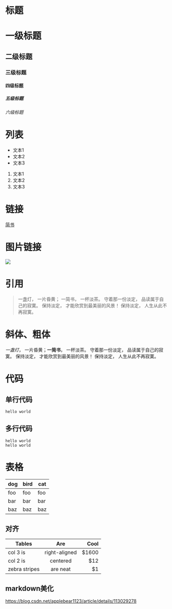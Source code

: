 # 标题
# 一级标题
## 二级标题
### 三级标题
#### 四级标题
##### 五级标题
###### 六级标题 
# 列表
- 文本1
- 文本2
- 文本3
1. 文本1
2. 文本2
3. 文本3
# 链接
[简书](http://www.jianshu.com)
# 图片链接
![](http://upload-images.jianshu.io/upload_images/259-0ad0d0bfc1c608b6.jpg?imageMogr2/auto-orient/strip%7CimageView2/2/w/1240)
# 引用
> 一盏灯， 一片昏黄； 一简书， 一杯淡茶。 守着那一份淡定， 品读属于自己的寂寞。 保持淡定， 才能欣赏到最美丽的风景！ 保持淡定， 人生从此不再寂寞。
# 斜体、粗体
 *一盏灯*， 一片昏黄；**一简书**， 一杯淡茶。 守着那一份淡定， 品读属于自己的寂寞。 保持淡定， 才能欣赏到最美丽的风景！ 保持淡定， 人生从此不再寂寞。
# 代码
## 单行代码
`hello world`
## 多行代码
```
hello world
hello world
```
# 表格
dog | bird | cat
----|------|----
foo | foo  | foo
bar | bar  | bar
baz | baz  | baz    
## 对齐
| Tables        | Are           | Cool  |
| ------------- |:-------------:| -----:|
| col 3 is      | right-aligned | $1600 |
| col 2 is      | centered      |   $12 |
| zebra stripes | are neat      |    $1 |

## markdown美化

https://blog.csdn.net/applebear1123/article/details/113029278